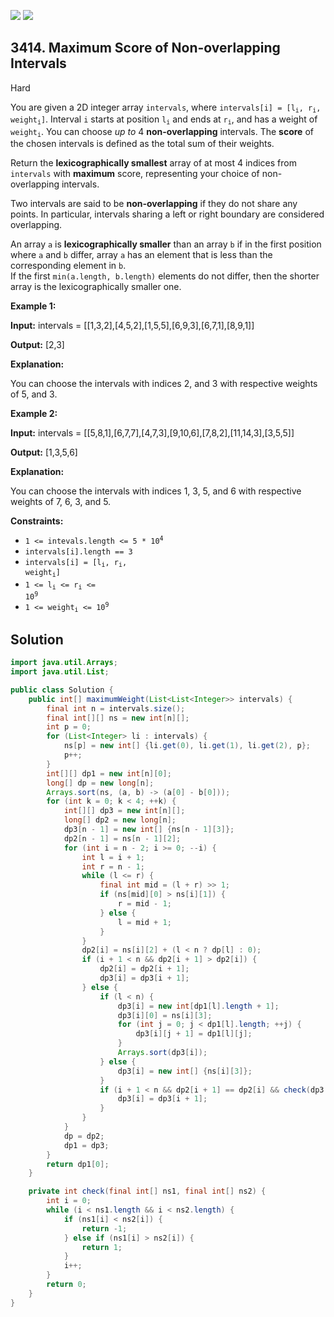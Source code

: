 [![](https://img.shields.io/github/stars/javadev/LeetCode-in-Java?label=Stars&style=flat-square)](https://github.com/javadev/LeetCode-in-Java)
[![](https://img.shields.io/github/forks/javadev/LeetCode-in-Java?label=Fork%20me%20on%20GitHub%20&style=flat-square)](https://github.com/javadev/LeetCode-in-Java/fork)

## 3414\. Maximum Score of Non-overlapping Intervals

Hard

You are given a 2D integer array `intervals`, where <code>intervals[i] = [l<sub>i</sub>, r<sub>i</sub>, weight<sub>i</sub>]</code>. Interval `i` starts at position <code>l<sub>i</sub></code> and ends at <code>r<sub>i</sub></code>, and has a weight of <code>weight<sub>i</sub></code>. You can choose _up to_ 4 **non-overlapping** intervals. The **score** of the chosen intervals is defined as the total sum of their weights.

Return the **lexicographically smallest** array of at most 4 indices from `intervals` with **maximum** score, representing your choice of non-overlapping intervals.

Two intervals are said to be **non-overlapping** if they do not share any points. In particular, intervals sharing a left or right boundary are considered overlapping.

An array `a` is **lexicographically smaller** than an array `b` if in the first position where `a` and `b` differ, array `a` has an element that is less than the corresponding element in `b`.   
 If the first `min(a.length, b.length)` elements do not differ, then the shorter array is the lexicographically smaller one.

**Example 1:**

**Input:** intervals = \[\[1,3,2],[4,5,2],[1,5,5],[6,9,3],[6,7,1],[8,9,1]]

**Output:** [2,3]

**Explanation:**

You can choose the intervals with indices 2, and 3 with respective weights of 5, and 3.

**Example 2:**

**Input:** intervals = \[\[5,8,1],[6,7,7],[4,7,3],[9,10,6],[7,8,2],[11,14,3],[3,5,5]]

**Output:** [1,3,5,6]

**Explanation:**

You can choose the intervals with indices 1, 3, 5, and 6 with respective weights of 7, 6, 3, and 5.

**Constraints:**

*   <code>1 <= intevals.length <= 5 * 10<sup>4</sup></code>
*   `intervals[i].length == 3`
*   <code>intervals[i] = [l<sub>i</sub>, r<sub>i</sub>, weight<sub>i</sub>]</code>
*   <code>1 <= l<sub>i</sub> <= r<sub>i</sub> <= 10<sup>9</sup></code>
*   <code>1 <= weight<sub>i</sub> <= 10<sup>9</sup></code>

## Solution

```java
import java.util.Arrays;
import java.util.List;

public class Solution {
    public int[] maximumWeight(List<List<Integer>> intervals) {
        final int n = intervals.size();
        final int[][] ns = new int[n][];
        int p = 0;
        for (List<Integer> li : intervals) {
            ns[p] = new int[] {li.get(0), li.get(1), li.get(2), p};
            p++;
        }
        int[][] dp1 = new int[n][0];
        long[] dp = new long[n];
        Arrays.sort(ns, (a, b) -> (a[0] - b[0]));
        for (int k = 0; k < 4; ++k) {
            int[][] dp3 = new int[n][];
            long[] dp2 = new long[n];
            dp3[n - 1] = new int[] {ns[n - 1][3]};
            dp2[n - 1] = ns[n - 1][2];
            for (int i = n - 2; i >= 0; --i) {
                int l = i + 1;
                int r = n - 1;
                while (l <= r) {
                    final int mid = (l + r) >> 1;
                    if (ns[mid][0] > ns[i][1]) {
                        r = mid - 1;
                    } else {
                        l = mid + 1;
                    }
                }
                dp2[i] = ns[i][2] + (l < n ? dp[l] : 0);
                if (i + 1 < n && dp2[i + 1] > dp2[i]) {
                    dp2[i] = dp2[i + 1];
                    dp3[i] = dp3[i + 1];
                } else {
                    if (l < n) {
                        dp3[i] = new int[dp1[l].length + 1];
                        dp3[i][0] = ns[i][3];
                        for (int j = 0; j < dp1[l].length; ++j) {
                            dp3[i][j + 1] = dp1[l][j];
                        }
                        Arrays.sort(dp3[i]);
                    } else {
                        dp3[i] = new int[] {ns[i][3]};
                    }
                    if (i + 1 < n && dp2[i + 1] == dp2[i] && check(dp3[i], dp3[i + 1]) > 0) {
                        dp3[i] = dp3[i + 1];
                    }
                }
            }
            dp = dp2;
            dp1 = dp3;
        }
        return dp1[0];
    }

    private int check(final int[] ns1, final int[] ns2) {
        int i = 0;
        while (i < ns1.length && i < ns2.length) {
            if (ns1[i] < ns2[i]) {
                return -1;
            } else if (ns1[i] > ns2[i]) {
                return 1;
            }
            i++;
        }
        return 0;
    }
}
```